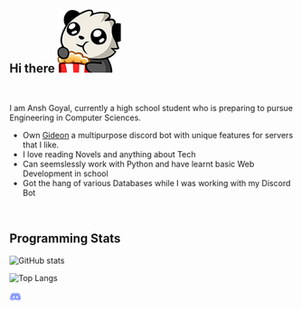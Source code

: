  Hi there ![pandapopcorn](/assets/pandapopcorn.png)
---
<br>

I am Ansh Goyal, currently a high school student who is preparing to pursue Engineering in Computer Sciences.

- Own [Gideon]() a multipurpose discord bot with unique features for servers that I like.
- I love reading Novels and anything about Tech
- Can seemslessly work with Python and have learnt basic Web Development in school
- Got the hang of various Databases while I was working with my Discord Bot

<br>

Programming Stats
---

![GitHub stats](https://github-readme-stats.vercel.app/api?username=aghogwarts&count_private=true&show_icons=true&theme=algolia&hide_border=true)

![Top Langs](https://github-readme-stats.vercel.app/api/top-langs/?username=aghogwarts&layout=compact&theme=algolia&hide_border=true)

<a href="https://discordapp.com/users/760426797418151937/">
  <img align="left" alt="Ansh Goyal | Discord" width="21px" src="https://github.com/aghogwarts/aghogwarts/blob/main/assets/discord-logo-png-7622.png" />
</a>
